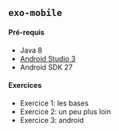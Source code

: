 
## `exo-mobile`

#### Pré-requis

* Java 8
* [Android Studio 3](https://developer.android.com/studio/index.html) 
* Android SDK 27


#### Exercices

* Exercice 1: les bases
* Exercice 2: un peu plus loin
* Exercice 3: android
